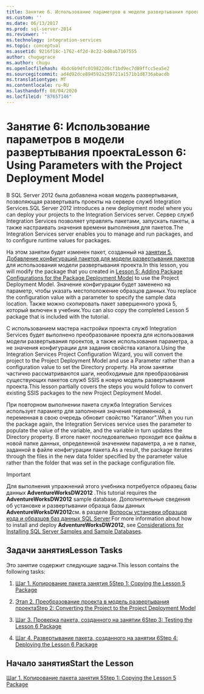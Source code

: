 ```yaml
---
title: Занятие 6. Использование параметров в модели развертывания проекта | Документация Майкрософт
ms.custom: ''
ms.date: 06/13/2017
ms.prod: sql-server-2014
ms.reviewer: ''
ms.technology: integration-services
ms.topic: conceptual
ms.assetid: 9216f18c-1762-4f2d-8c22-bd0ab7107555
author: chugugrace
ms.author: chugu
ms.openlocfilehash: 4bdc6b9dfc019822d6cf1bd9ec7d89ffcc5ea5e2
ms.sourcegitcommit: ad4d92dce894592a259721a1571b1d8736abacdb
ms.translationtype: MT
ms.contentlocale: ru-RU
ms.lasthandoff: 08/04/2020
ms.locfileid: "87657146"
---
```

# <a name="lesson-6-using-parameters-with-the-project-deployment-model"></a><span data-ttu-id="a5ab5-102">Занятие 6: Использование параметров в модели развертывания проекта</span><span class="sxs-lookup"><span data-stu-id="a5ab5-102">Lesson 6: Using Parameters with the Project Deployment Model</span></span>
  <span data-ttu-id="a5ab5-103">В SQL Server 2012 была добавлена новая модель развертывания, позволяющая развертывать проекты на сервере служб Integration Services.</span><span class="sxs-lookup"><span data-stu-id="a5ab5-103">SQL Server 2012 introduces a new deployment model where you can deploy your projects to the Integration Services server.</span></span> <span data-ttu-id="a5ab5-104">Сервер служб Integration Services позволяет управлять пакетами, запускать пакеты, а также настраивать значения времени выполнения для пакетов.</span><span class="sxs-lookup"><span data-stu-id="a5ab5-104">The Integration Services server enables you to manage and run packages, and to configure runtime values for packages.</span></span>  
  
 <span data-ttu-id="a5ab5-105">На этом занятии будет изменен пакет, созданный на [занятии 5. Добавление конфигураций пакетов для модели развертывания пакетов](lesson-5-add-ssis-package-configurations-for-the-package-deployment-model.md) для использования модели развертывания проекта.</span><span class="sxs-lookup"><span data-stu-id="a5ab5-105">In this lesson, you will modify the package that you created in [Lesson 5: Adding Package Configurations for the Package Deployment Model](lesson-5-add-ssis-package-configurations-for-the-package-deployment-model.md) to use the Project Deployment Model.</span></span> <span data-ttu-id="a5ab5-106">Значение конфигурации будет заменено на параметр, чтобы указать местоположение образцов данных.</span><span class="sxs-lookup"><span data-stu-id="a5ab5-106">You replace the configuration value with a parameter to specify the sample data location.</span></span> <span data-ttu-id="a5ab5-107">Также можно скопировать пакет завершенного урока 5, который включен в учебник.</span><span class="sxs-lookup"><span data-stu-id="a5ab5-107">You can also copy the completed Lesson 5 package that is included with the tutorial.</span></span>  
  
 <span data-ttu-id="a5ab5-108">С использованием мастера настройки проекта служб Integration Services будет выполнено преобразование проекта для использования модели развертывания проектов, а также использования параметра, а не значения конфигурации для задания свойства каталога.</span><span class="sxs-lookup"><span data-stu-id="a5ab5-108">Using the Integration Services Project Configuration Wizard, you will convert the project to the Project Deployment Model and use a Parameter rather than a configuration value to set the Directory property.</span></span> <span data-ttu-id="a5ab5-109">На этом занятии частично рассматриваются шаги, необходимые для преобразования существующих пакетов служб SSIS в новую модель развертывания проекта.</span><span class="sxs-lookup"><span data-stu-id="a5ab5-109">This lesson partially covers the steps you would follow to convert existing SSIS packages to the new Project Deployment Model.</span></span>  
  
 <span data-ttu-id="a5ab5-110">При повторном выполнении пакета служба Integration Services использует параметр для заполнения значения переменной, а переменная в свою очередь обновит свойство "Каталог".</span><span class="sxs-lookup"><span data-stu-id="a5ab5-110">When you run the package again, the Integration Services service uses the parameter to populate the value of the variable, and the variable in turn updates the Directory property.</span></span> <span data-ttu-id="a5ab5-111">В итоге пакет последовательно проходит все файлы в новой папке данных, определенной значением параметра, а не в папке, заданной в файле конфигурации пакета.</span><span class="sxs-lookup"><span data-stu-id="a5ab5-111">As a result, the package iterates through the files in the new data folder specified by the parameter value rather than the folder that was set in the package configuration file.</span></span>  
  
> [!IMPORTANT]  
>  <span data-ttu-id="a5ab5-112">Для выполнения упражнений этого учебника потребуется образец базы данных **AdventureWorksDW2012** .</span><span class="sxs-lookup"><span data-stu-id="a5ab5-112">This tutorial requires the **AdventureWorksDW2012** sample database.</span></span> <span data-ttu-id="a5ab5-113">Дополнительные сведения об установке и развертывании образца базы данных **AdventureWorksDW2012**см. в разделе [Вопросы установки образцов кода и образцов баз данных SQL Server](https://technet.microsoft.com/library/ms161556%28v=sql.105%29).</span><span class="sxs-lookup"><span data-stu-id="a5ab5-113">For more information about how to install and deploy **AdventureWorksDW2012**, see [Considerations for Installing SQL Server Samples and Sample Databases](https://technet.microsoft.com/library/ms161556%28v=sql.105%29).</span></span>  
  
## <a name="lesson-tasks"></a><span data-ttu-id="a5ab5-114">Задачи занятия</span><span class="sxs-lookup"><span data-stu-id="a5ab5-114">Lesson Tasks</span></span>  
 <span data-ttu-id="a5ab5-115">Это занятие содержит следующие задачи.</span><span class="sxs-lookup"><span data-stu-id="a5ab5-115">This lesson contains the following tasks:</span></span>  
  
1.  [<span data-ttu-id="a5ab5-116">Шаг 1. Копирование пакета занятия 5</span><span class="sxs-lookup"><span data-stu-id="a5ab5-116">Step 1: Copying the Lesson 5 Package</span></span>](lesson-6-1-copying-the-lesson-5-package.md)  
  
2.  [<span data-ttu-id="a5ab5-117">Этап 2. Преобразование проекта в модель развертывания проекта</span><span class="sxs-lookup"><span data-stu-id="a5ab5-117">Step 2: Converting the Project to the Project Deployment Model</span></span>](lesson-6-2-converting-the-project-to-the-project-deployment-model.md)  
  
3.  [<span data-ttu-id="a5ab5-118">Шаг 3. Проверка пакета, созданного на занятии 6</span><span class="sxs-lookup"><span data-stu-id="a5ab5-118">Step 3: Testing the Lesson 6 Package</span></span>](lesson-6-3-testing-the-lesson-6-package.md)  
  
4.  [<span data-ttu-id="a5ab5-119">Шаг 4. Развертывание пакета, созданного на занятии 6</span><span class="sxs-lookup"><span data-stu-id="a5ab5-119">Step 4: Deploying the Lesson 6 Package</span></span>](lesson-6-4-deploying-the-lesson-6-package.md)  
  
## <a name="start-the-lesson"></a><span data-ttu-id="a5ab5-120">Начало занятия</span><span class="sxs-lookup"><span data-stu-id="a5ab5-120">Start the Lesson</span></span>  
 [<span data-ttu-id="a5ab5-121">Шаг 1. Копирование пакета занятия 5</span><span class="sxs-lookup"><span data-stu-id="a5ab5-121">Step 1: Copying the Lesson 5 Package</span></span>](lesson-6-1-copying-the-lesson-5-package.md)  
  
  
